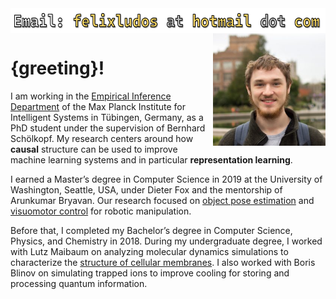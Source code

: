 
<img src="/assets/email-info.png" height="40" alt="Email" align="center">

<img class="profile-image" src="/assets/profile.jpg" alt="Profile" width="180" align="right"/>

# {greeting}!

I am working in the [Empirical Inference Department](https://ei.is.mpg.de/) of the Max Planck Institute for Intelligent Systems in Tübingen, Germany, as a PhD student under the supervision of Bernhard Schölkopf. My research centers around how **causal** structure can be used to improve machine learning systems and in particular **representation learning**.

I earned a Master’s degree in Computer Science in 2019 at the University of Washington, Seattle, USA, under Dieter Fox and the mentorship of Arunkumar Bryavan. Our research focused on [object pose estimation](#research-motionnets) and [visuomotor control](#research-se3posenets) for robotic manipulation.

Before that, I completed my Bachelor’s degree in Computer Science, Physics, and Chemistry in 2018. During my undergraduate degree, I worked with Lutz Maibaum on analyzing molecular dynamics simulations to characterize the [structure of cellular membranes](#research-spares). I also worked with Boris Blinov on simulating trapped ions to improve cooling for storing and processing quantum information.

